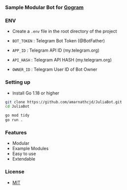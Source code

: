 ### Sample Modular Bot for [Gogram](https://github.com/amarnathcjd/gogram.git)

### ENV

- Create a `.env` file in the root directory of the project

- `BOT_TOKEN` : Telegram Bot Token (@BotFather)
- `APP_ID` : Telegram API ID (my.telegram.org)
- `API_HASH` : Telegram API HASH (my.telegram.org)
- `OWNER_ID` : Telegram User ID of Bot Owner

### Setting up

- Install Go 1.18 or higher

```bash
git clone https://github.com/amarnathcjd/JuliaBot.git
cd JuliaBot

go mod tidy
go run .
```

### Features

- Modular
- Example Modules
- Easy to use
- Extendable

### License

- [MIT](LICENSE)
